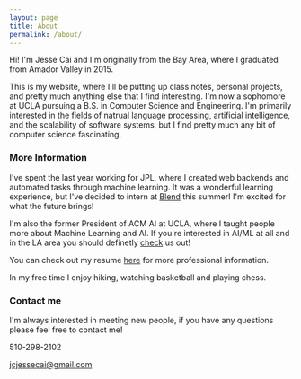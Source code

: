 ```yaml
---
layout: page
title: About
permalink: /about/
---
```


Hi! I'm Jesse Cai and I'm originally from the Bay Area, where I graduated from Amador Valley in 2015. 

This is my website, where I'll be putting up class notes, personal projects, and pretty much anything else that I find interesting.
I'm now a sophomore at UCLA pursuing a B.S. in Computer Science and Engineering.
I'm primarily interested in the fields of natrual language processing, artificial intelligence, and the scalability of software systems, but I find pretty much any bit of computer science fascinating. 

### More Information

I've spent the last year working for JPL, where I created web backends and automated tasks through machine learning.
It was a wonderful learning experience, but I've decided to intern at [Blend](https://blend.com/) this summer! I'm excited for what the future brings!

I'm also the former President of ACM AI at UCLA, where I taught people more about Machine Learning and AI.
If you're interested in AI/ML at all and in the LA area you should definetly [check](https://www.facebook.com/groups/uclaacmai/) us out!

You can check out my resume [here](/resources/Jesse_Cai_Resume.pdf) for more professional information.

In my free time I enjoy hiking, watching basketball and playing chess.

### Contact me
I'm always interested in meeting new people, if you have any questions please feel free to contact me!

510-298-2102

[jcjessecai@gmail.com](mailto:jcjessecai@gmail.com)

